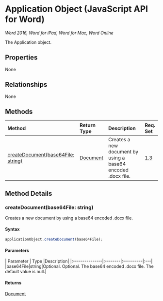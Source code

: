 # Application Object (JavaScript API for Word)

_Word 2016, Word for iPad, Word for Mac, Word Online_

The Application object.

## Properties

None

## Relationships
None


## Methods

| Method		   | Return Type	|Description| Req. Set|
|:---------------|:--------|:----------|:----|
|[createDocument(base64File: string)](#createdocumentbase64file-string)|[Document](document.md)|Creates a new document by using a base64 encoded .docx file.|[1.3](../reqset/word-requirement.md)|

## Method Details


### createDocument(base64File: string)
Creates a new document by using a base64 encoded .docx file.

#### Syntax
```js
applicationObject.createDocument(base64File);
```

#### Parameters
| Parameter	   | Type	|Description|
|:---------------|:--------|:----------|:---|
|base64File|string|Optional. Optional. The base64 encoded .docx file. The default value is null.|

#### Returns
[Document](document.md)
